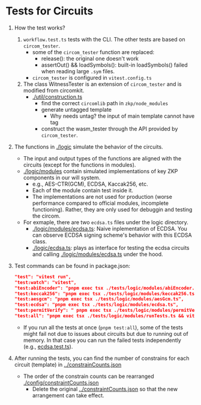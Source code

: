 # Tests for Circuits

1. How the test works?
   1. `workflow.test.ts` tests with the CLI. The other tests are based on `circom_tester`.
      - some of the `circom_tester` function are replaced:
        - release(): the original one doesn't work
        - assertOut() && loadSymbols(): built-in loadSymbols() failed when reading large `.sym` files.
      - `circom_tester` is configured in `vitest.config.ts`
   2. The class WitnessTester is an extension of `circom_tester` and is modified from circomkit.
      - [./util/construction.ts](./util/construction.ts)
        - find the correct `circomlib` path in `zkp/node_modules`
        - generate untagged template
          - Why needs untag? the input of main template cannot have tag
        - construct the wasm_tester through the API provided by `circom_tester`.

2. The functions in [./logic](./logic) simulate the behavior of the circuits.
   - The input and output types of the functions are aligned with the circuits (except for the functions in modules).
   - [./logic/modules](./logic/modules) contain simulated implementations of key ZKP components in our will system.
     - e.g., AES-CTR(GCM), ECDSA, Kaccak256, etc.
     - Each of the module contain test inside it.
     - The implementations are not used for production (worse performance compared to official modules, incomplete functioning). Rather, they are only used for debuggin and testing the circom.
   - For exmaple, there are two `ecdsa.ts` files under the logic directory.
     - [./logic/modules/ecdsa.ts](./logic/modules/ecdsa.ts): Naive inplementation of ECDSA. You can observe ECDSA signing scheme's behavior with this ECDSA class.
     - [./logic/ecdsa.ts](./logic/ecdsa.ts): plays as interface for testing the ecdsa circuits and calling [./logic/modules/ecdsa.ts](./logic/modules/ecdsa.ts) under the hood.

3. Test commands can be found in package.json:

   ```json
   "test": "vitest run",
   "test:watch": "vitest",
   "test:abiEncoder": "pnpm exec tsx ./tests/logic/modules/abiEncoder.ts",
   "test:keccak256": "pnpm exec tsx ./tests/logic/modules/keccak256.ts",
   "test:aesgcm": "pnpm exec tsx ./tests/logic/modules/aesGcm.ts",
   "test:ecdsa": "pnpm exec tsx ./tests/logic/modules/ecdsa.ts",
   "test:permitVerify": " pnpm exec tsx ./tests/logic/modules/permitVerify.ts",
   "test:all": "pnpm exec tsx ./tests/logic/modules/runTests.ts && vitest run --reporter=basic",
   ```

   - If you run all the tests at once (`pnpm test:all`), some of the tests might fail not due to issues about circuits but due to running out of memory. In that case you can run the failed tests independently (e.g., [ecdsa.test.ts](ecdsa.test.ts)).

4. After running the tests, you can find the number of constrains for each circuit (template) in [../constrainCounts.json](../constrainCounts.json)
   - The order of the constrain counts can be rearranged [./config/constraintCounts.json](./config/constraintCounts.json)
     - Delete the original [../constraintCounts.json](../constraintCounts.json) so that the new arrangement can take effect.
